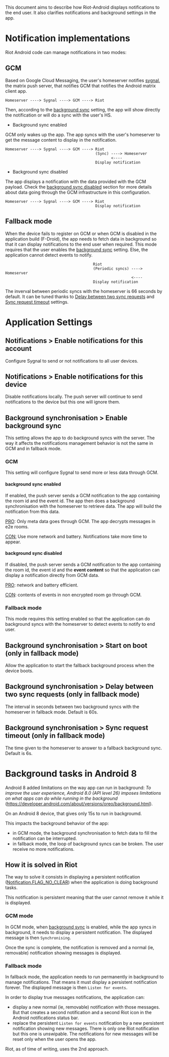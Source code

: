 This document aims to describe how Riot-Android displays notifications to the end user. It also clarifies notifications and background settings in the app.

# Notification implementations

Riot Android code can manage notifications in two modes:

## GCM

Based on Google Cloud Messaging, the user's homeserver notifies [sygnal](https://github.com/matrix-org/sygnal), the matrix push server, that notifies GCM that notifies the Android matrix client app.

`Homeserver ----> Sygnal ----> GCM ----> Riot`

Then, according to the [background sync](#background-synchronisation--enable-background-sync) setting, the app will show directly the notification or will do a sync with the user's HS.


  - Background sync enabled

GCM only wakes up the app. The app syncs with the user's homeserver to get the message content to display in the notification.

```
Homeserver ----> Sygnal ----> GCM ----> Riot
                                        (Sync) ----> Homeserver
                                               <---- 
                                        Display notification
```

 
  - Background sync disabled

The app displays a notification with the data provided with the GCM payload.
Check the [background sync disabled](#background-sync-disabled) section for more details about data going through the GCM infrastructure in this configuration.

```
Homeserver ----> Sygnal ----> GCM ----> Riot
                                        Display notification
```



## Fallback mode

When the device fails to register on GCM or when GCM is disabled in the application build (F-Droid), the app needs to fetch data in background so that it can display notifications to the end user when required.
This mode requires that the user enables the [background sync](#background-synchronisation--enable-background-sync) setting. Else, the application cannot detect events to notify.


```
                                       Riot
                                       (Periodic syncs) ----> Homeserver
                                                        <---- 
                                       Display notification
```

The inverval between periodic syncs with the homeserver is 66 seconds by default. It can be tuned thanks to [Delay between two sync requests](#background-synchronisation--delay-between-two-sync-requests-only-in-fallback-mode) and [Sync request timeout](#background-synchronisation--sync-request-timeout-only-in-fallback-mode) settings.


# Application Settings

## Notifications > Enable notifications for this account
 
Configure Sygnal to send or not notifications to all user devices. 

## Notifications > Enable notifications for this device

Disable notifications locally. The push server will continue to send notifications to the device but this one will ignore them.

## Background synchronisation > Enable background sync

This setting allows the app to do background syncs with the server. The way it affects the notifications management behavior is not the same in GCM and in fallback mode.

### GCM
This setting will configure Sygnal to send more or less data through GCM.

#### background sync enabled
If enabled, the push server sends a GCM notification to the app containing the room id and the event id.
The app then does a background synchronisation with the homeserver to retrieve data. The app will build the notification from this data.

<ins>PRO</ins>: Only meta data goes through GCM. The app decrypts messages in e2e rooms.

<ins>CON:</ins> Use more network and battery. Notifications take more time to appear.

#### background sync disabled
If disabled, the push server sends a GCM notification to the app containing the room id, the event id and the **event content** so that the application can display a notification directly from GCM data.

<ins>PRO</ins>: network and battery efficient.

<ins>CON</ins>: contents of events in non encrypted room go through GCM. 


### Fallback mode

This mode requires this setting enabled so that the application can do background syncs with the homeserver to detect events to notify to end user.


## Background synchronisation > Start on boot (only in fallback mode)

Allow the application to start the fallback background process when the device boots.

## Background synchronisation > Delay between two sync requests (only in fallback mode)

The interval in seconds between two background syncs with the homeserver in fallback mode. Default is 60s.

## Background synchronisation > Sync request timeout (only in fallback mode)

The time given to the homeserver to answer to a fallback background sync. Default is 6s.


# Background tasks in Android 8

Android 8 added limitations on the way app can run in background: *To improve the user experience, Android 8.0 (API level 26) imposes limitations on what apps can do while running in the background* (https://developer.android.com/about/versions/oreo/background.html).

On an Android 8 device, that gives only 15s to run in backgroumd.

This impacts the background behavior of the app:

- in GCM mode, the background synchronisation to fetch data to fill the notification can be interrupted.
- in fallback mode, the loop of background syncs can be broken. The user receive no more notifications.


## How it is solved in Riot

The way to solve it consists in displaying a persistent notification ([Notification.FLAG_NO_CLEAR](https://developer.android.com/reference/android/app/Notification.html#FLAG_NO_CLEAR)) when the application is doing background tasks.

This notification is persistent meaning that the user cannot remove it while it is displayed.

### GCM mode

In GCM mode, when [background sync](#background-synchronisation--enable-background-sync) is enabled, while the app syncs in background, it needs to display a persistent notification. The displayed message is then `Synchronising`.

Once the sync is complete, the notification is removed and a normal (ie, removable) notification showing messages is displayed.

### Fallback mode

In fallback mode, the application needs to run permanently in background to manage notifications. That means it must display a persistent notification forever. The displayed message is then `Listen for events`.

In order to display true messages notifications, the application can:

 - display a new normal (ie, removable) notification with those messages. But that creates a second notification and a second Riot icon in the Android notifications status bar.
 - replace the persistent `Listen for events` notification by a new persistent notification showing new messages. There is only one Riot notification but this one is unswipable. The notifications for new messages will be reset only when the user opens the app.
 
 Riot, as of time of writing, uses the 2nd approach.
